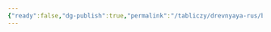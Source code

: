 ```yaml
---
{"ready":false,"dg-publish":true,"permalink":"/tabliczy/drevnyaya-rus/bogomater-s-mladenczem/","dgPassFrontmatter":true}
---
```




